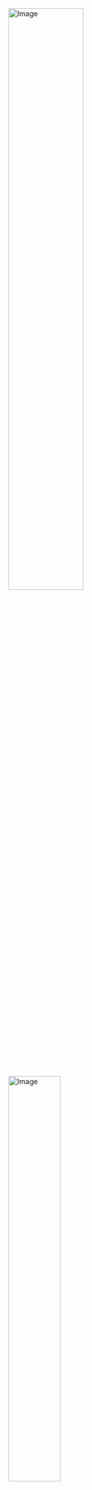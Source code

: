 <img src="https://github-readme-stats-d47t97y6d-pxpe123s-projects.vercel.app/api username=Pxpe123&amp;count_private=true&amp;show_icons=true&amp;theme=tokyonight&amp;hide_border=true&amp;title_color=9900cc&amp;icon_color=9900cc&amp;text_color=00a9bf" alt="Image" width="54.5%" />

<img src="https://github-readme-stats-5eun.vercel.app/api/top-langs/?username=p&amp;layout=compact&amp;theme=tokyonight&amp;hide_border=true&amp;title_color=9900cc&amp;icon_color=9900cc&amp;text_color=00a9bf" alt="Image" width="45.5%" />
